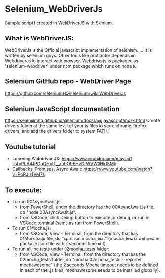 # Selenium_WebDriverJs
Sample script I created in WebDriverJS with Slenium.

## What is WebDriverJS:
WebDriverJs is the Official javascript implementation of selenium. ... It is written by selenium guys. Other tools like protractor depends on WebdriverJs to interact with browser. Webdriverjs is packaged as 'selenium-webdriver' under npm package which runs on nodejs.

## Selenium GitHub repo - WebDriver Page
https://github.com/seleniumHQ/selenium/wiki/WebDriverJs

## Selenium JavaScript documentation
https://seleniumhq.github.io/selenium/docs/api/javascript/index.html
Create drivers folder at the same level of your js files to store chrome, firefox drivers, and add the drivers folder to system PATH.

## Youtube tutorial

 - Learning Webdriver JS:
   https://www.youtube.com/playlist?list=PLA4JPGpQHctT__mDO9EHvOrWVW0Hkf5Mk
- Callbacks, Promises, Async Await:
   https://www.youtube.com/watch?v=PoRJizFvM7s

## To execute:
- To run 00AsyncAwait.js:
   - from PowerShell, under the directory has the 00AsyncAwait.js file, do "node 00AsyncAwait.js".
   - from VSCode, click Debug button to execute or debug, or run in VSCode terminal (same as run from PowerShell).
- To run 01Mocha.js:
   - from VSCode, View - Terminal, from the directory that has 01Moncha.js file, do "npm run mocha_test" (mocha_test is defined in package.json file with 2 seconds time out).
- To run all the tests under 02mocha_tests folder:
   - from VSCode, View - Terminal, from the directory that has the 02mocha_tests folder, do "mocha 02mocha_tests --reporter mochawesome" (the 2 seconds Mocha timeout needs to be defined in each of the .js files; mochawesome needs to be installed globally).
